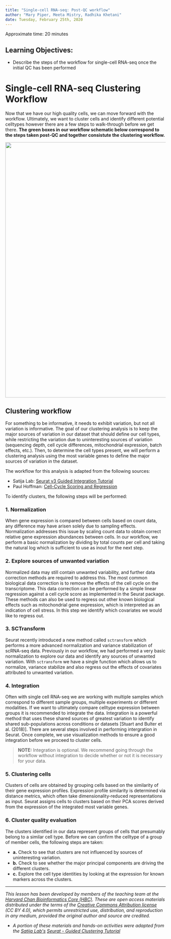 ```yaml
---
title: "Single-cell RNA-seq: Post-QC workflow"
author: "Mary Piper, Meeta Mistry, Radhika Khetani"
date: Tuesday, February 25th, 2020
---
```


Approximate time: 20 minutes

## Learning Objectives:

* Describe the steps of the workflow for single-cell RNA-seq once the initial QC has been performed



# Single-cell RNA-seq Clustering Workflow

Now that we have our high quality cells, we can move forward with the workflow. Ultimately, we want to cluster cells and identify different potential celltypes however there are a few steps to walk-through before we get there. **The green boxes in our workflow schematic below correspond to the steps taken post-QC and together consistute the clustering workflow.**


<img src="../img/sc_workflow_integration.png" width="800">


## Clustering workflow

For something to be informative, it needs to exhibit variation, but not all variation is informative. The goal of our clustering analysis is to keep the major sources of variation in our dataset that should define our cell types, while restricting the variation due to uninteresting sources of variation (sequencing depth, cell cycle differences, mitochondrial expression, batch effects, etc.). Then, to determine the cell types present, we will perform a clustering analysis using the most variable genes to define the major sources of variation in the dataset. 

The workflow for this analysis is adapted from the following sources:

- Satija Lab: [Seurat v3 Guided Integration Tutorial](https://satijalab.org/seurat/v3.0/immune_alignment.html)
- Paul Hoffman: [Cell-Cycle Scoring and Regression](http://satijalab.org/seurat/cell_cycle_vignette.html)

To identify clusters, the following steps will be performed:

### 1. Normalization

When gene expression is compared between cells based on count data, any difference may have arisen solely due to sampling effects. Normalization addresses this issue by scaling count data to obtain correct relative gene expression abundances between cells. In our workflow, we perform a basic normalization by dividing by total counts per cell and taking the natural log which is sufficient to use as inout for the next step.

### 2. Explore sources of unwanted variation

Normalized data may still contain unwanted variability, and further data correction methods are required to address this. The most common biological data correction is to remove the effects of the cell cycle on the transcriptome. This data correction can be performed by a simple linear regression against a cell cycle score as implemented in the Seurat package. These methods can also be used to regress out other known biological effects such as mitochondrial gene expression, which is interpreted as an indication of cell stress. In this step we identify which covariates we would like to regress out. 

### 3. SCTransform

Seurat recently introduced a new method called `sctransform` which performs a more advanced normalization and variance stabilization of scRNA-seq data. Previously in our workflow, we had performed a very basic normalization to explore our data and identify any sources of unwanted variation. With `sctransform` we have a single function which allows us to normalize, variance stabilize and also regress out the effects of covariates attributed to unwanted variation.

### 4. Integration

Often with single cell RNA-seq we are working with multiple samples which correspond to different sample groups, multiple experiments or different modalities. If we want to ultimately compare celltype expression between groups it is recommended to integrate the data. Integration is a powerful method that uses these shared sources of greatest variation to identify shared sub-populations across conditions or datasets [Stuart and Bulter et al. (2018)]. There are several steps involved in performing intergration in Seurat. Once complete, we use visualization methods to ensure a good integration before we proceed to cluster cells.

> **NOTE:** Integration is optional. We recommend going through the workflow without integration to decide whether or not it is necessary for your data. 

### 5. Clustering cells

Clusters of cells are obtained by grouping cells based on the similarity of their gene expression profiles. Expression profile similarity is determined via distance metrics, which often take dimensionality‐reduced representations as input. Seurat assigns cells to clusters based on their PCA scores derived from the expression of the integrated most variable genes. 

### 6. Cluster quality evaluation

The clusters identified in our data represent groups of cells that presumably belong to a similar cell type. Before we can confirm the celltype of a group of member cells, the following steps are taken:

   * **a.** Check to see that clusters are not influenced by sources of uninteresting variation.
   * **b.** Check to see whether the major principal components are driving the different clusters.
   * **c.** Explore the cell type identities by looking at the expression for known markers across the clusters. 


***


*This lesson has been developed by members of the teaching team at the [Harvard Chan Bioinformatics Core (HBC)](http://bioinformatics.sph.harvard.edu/). These are open access materials distributed under the terms of the [Creative Commons Attribution license](https://creativecommons.org/licenses/by/4.0/) (CC BY 4.0), which permits unrestricted use, distribution, and reproduction in any medium, provided the original author and source are credited.*

* *A portion of these materials and hands-on activities were adapted from the [Satija Lab's](https://satijalab.org/) [Seurat - Guided Clustering Tutorial](https://satijalab.org/seurat/pbmc3k_tutorial.html)*
